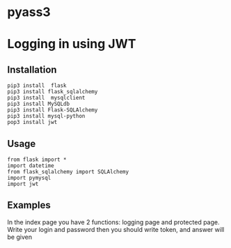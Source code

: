 # pyass3
# Logging in using JWT

<h2>Installation</h2>

```
pip3 install  flask
pip3 install flask_sqlalchemy
pip3 install  mysqlclient
pip3 install MySQLdb
pip3 install Flask-SQLAlchemy
pip3 install mysql-python
pop3 install jwt
```

<h2>Usage </h2>

```
from flask import *
import datetime
from flask_sqlalchemy import SQLAlchemy
import pymysql
import jwt
```
<h2>Examples</h2>
In the index page you have 2 functions: logging page and protected page.
Write your login and password then you should write token, and answer will be given

